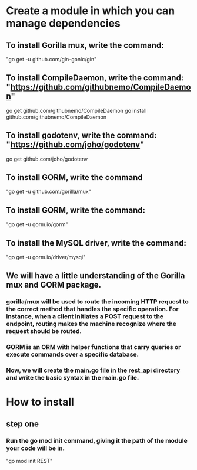 # Create a module in which you can manage dependencies

## To install Gorilla mux, write the command:
"go get -u github.com/gin-gonic/gin"

## To install CompileDaemon, write the command: "https://github.com/githubnemo/CompileDaemon"
go get github.com/githubnemo/CompileDaemon
go install github.com/githubnemo/CompileDaemon

## To install godotenv, write the command: "https://github.com/joho/godotenv"
go get github.com/joho/godotenv


## To install GORM, write the command
"go get -u github.com/gorilla/mux"

## To install GORM, write the command:
"go get -u gorm.io/gorm"
## To install the MySQL driver, write the command:
"go get -u gorm.io/driver/mysql"


## We will have a little understanding of the Gorilla mux and GORM package.

### gorilla/mux will be used to route the incoming HTTP request to the correct method that handles the specific operation. For instance, when a client initiates a POST request to the endpoint, routing makes the machine recognize where the request should be routed.

### GORM is an ORM with helper functions that carry queries or execute commands over a specific database.
### Now, we will create the main.go file in the rest_api directory and write the basic syntax in the main.go file.



# How to install 

## step one

### Run the go mod init command, giving it the path of the module your code will be in.
"go mod init REST"

